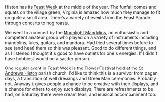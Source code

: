 Histon has its
[Feast Week](http://hisimp.com/feast/)
at the middle of the year. The funfair comes and squats on the village green, Virginia is amazed how much they manage to fit on quite a small area. There's a variety of events from the Feast Parade through concerts to hog roasts.

We went to a concert by the
[Moonlight Mandolins](https://www.moonlightmandolins.org/),
an enthusiastic and competent amateur group who played on a variety of instruments including mandolins, lutes, guitars, and mandora. Had tried several times before to see (and hear) them so this was pleasant. Good to do different things, and as I listened I thought it's good to have outlets for one's energies. If I didn't have hobbies I would be a sadder person.

One regular event in Feast Week is the Flower Festival held at the [St Andrews Histon](http://standrewshiston.org/) parish church.
I'd like to think this is a survivor from pagan days, a translation of well dressings and Green Man ceremonies. Probably not. Anyway it gives people a chance to be creative with their displays, and a chance for others to enjoy such displays. There are refreshments to be had, on Saturday there were cream teas, and musical accompaniment too.
